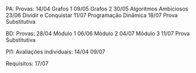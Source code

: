 PA:
	Provas: 
	14/04 Grafos 1 
	09/05 Grafos 2 
	30/05 Algoritmos Ambiciosos 
	23/06 Dividir e Conquistar 
	11/07 Programação Dinâmica 
	18/07 Prova Substitutiva

BD:
	Provas: 
	28/04 Módulo 1 
	06/06 Módulo 2 
	04/07 Módulo 3 
	11/07 Prova Substitutiva

PI1:
	Avaliações individuais:
	14/04
	09/07

Requisitos:
	17/07

